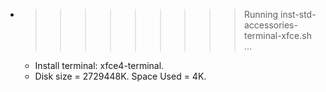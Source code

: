 * >>>>>>>>> Running inst-std-accessories-terminal-xfce.sh ...
  * Install terminal: xfce4-terminal.
  * Disk size = 2729448K. Space Used = 4K.
